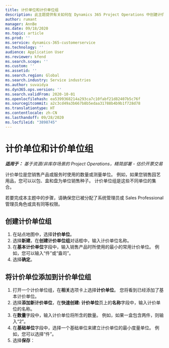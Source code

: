 ```yaml
---
title: 计价单位和计价单位组
description: 此主题提供有关如何在 Dynamics 365 Project Operations 中创建计价单位和计价单位组的信息。
author: rumant
manager: AnnBe
ms.date: 09/18/2020
ms.topic: article
ms.prod: ''
ms.service: dynamics-365-customerservice
ms.technology: ''
audience: Application User
ms.reviewer: kfend
ms.search.scope: ''
ms.custom: ''
ms.assetid: ''
ms.search.region: Global
ms.search.industry: Service industries
ms.author: suvaidya
ms.dyn365.ops.version: ''
ms.search.validFrom: 2020-10-01
ms.openlocfilehash: ea5399368214a293ca7c10fabf21d82407b5c76f
ms.sourcegitcommit: a2c3cd49a3b667b8b5edaa31788b4b9b1f728d78
ms.translationtype: HT
ms.contentlocale: zh-CN
ms.lasthandoff: 09/28/2020
ms.locfileid: "3898745"
---
```

# <a name="units-and-unit-groups"></a>计价单位和计价单位组

_**适用于：** 基于资源/非库存场景的 Project Operations，精简部署 - 估价开票交易_

计价单位是您销售产品或服务时使用的数量或测量单位。 例如，如果您销售园艺用品，您可以以包、盒和盘为单位销售种子。 计价单位组是这些不同单位的集合。

若要完成本主题中的步骤，请确保您已被分配了系统管理员或 Sales Professional 管理员角色或具有同等权限。

## <a name="create-a-unit-group"></a>创建计价单位组

1. 在站点地图中，选择**计价单位**。
2. 选择**新建**，在**创建计价单位组**对话框中，输入计价单位名称。
3. 在**基本计价单位**字段中，输入销售产品时所使用的最小的常用计价单位。 例如，您可以输入“件”或“盎司”。
4. 选择**确定**。

## <a name="add-units-to-a-unit-group"></a>将计价单位添加到计价单位组

1. 打开一个计价单位组，在**相关**选项卡上选择**计价单位**。 您将看到已经添加了基本计价单位。
2. 选择**添加新计价单位**，在**快速创建: 计价单位**页上的**名称**字段中，输入计价单位的名称。
3. 在**数量**字段中，输入计价单位将所含的数量。 例如，如果一盒包含两件，则输入“2”。 
4. 在**基础单位**字段中，选择一个基础单位来建立计价单位的最小度量单位。 例如，您可以选择“件”。
5. 选择**保存**：
